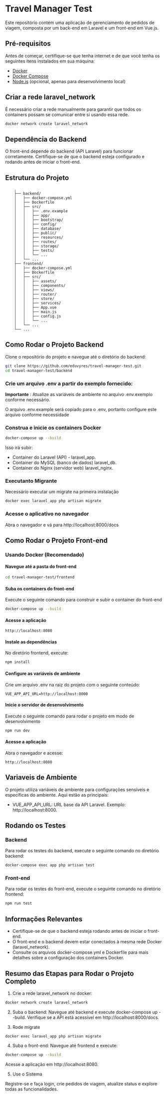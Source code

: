 # Travel Manager Test

Este repositório contém uma aplicação de gerenciamento de pedidos de viagem, composta por um back-end em Laravel e um front-end em Vue.js.

## Pré-requisitos

Antes de começar, certifique-se que tenha internet e de que você tenha os seguintes itens instalados em sua máquina:

- [Docker](https://docs.docker.com/get-docker/)
- [Docker Compose](https://docs.docker.com/compose/install/)
- [Node.js](https://nodejs.org/) (opcional, apenas para desenvolvimento local)

## Criar a rede laravel_network

É necessário criar a rede manualmente para garantir que todos os containers possam se comunicar entre si usando essa rede.

```sh
docker network create laravel_network
```

## Dependência do Backend

O front-end depende do backend (API Laravel) para funcionar corretamente. Certifique-se de que o backend esteja configurado e rodando antes de iniciar o front-end.

## Estrutura do Projeto

```text
    .
    ├── backend/
    │   ├── docker-compose.yml
    │   ├── Dockerfile
    │   ├── src/
    │   │   ├── .env.example
    │   │   ├── app/
    │   │   ├── bootstrap/
    │   │   ├── config/
    │   │   ├── database/
    │   │   ├── public/
    │   │   ├── resources/
    │   │   ├── routes/
    │   │   ├── storage/
    │   │   ├── tests/
    │   │   └── ...
    │   └── ...
    ├── frontend/
    │   ├── docker-compose.yml
    │   ├── Dockerfile
    │   ├── src/
    │   │   ├── assets/
    │   │   ├── components/
    │   │   ├── views/
    │   │   ├── router/
    │   │   ├── store/
    │   │   ├── services/
    │   │   ├── App.vue
    │   │   ├── main.js
    │   │   ├── config.js
    │   │   └── ...
    │   └── ...
    └── ...
```

## Como Rodar o Projeto Backend

Clone o repositório do projeto e navegue até o diretório do backend:

```bash
git clone https://github.com/eduvyres/travel-manager-test.git
cd travel-manager-test/backend
```

### Crie um arquivo .env a partir do exemplo fornecido:

**Importante** : Atualize as variáveis de ambiente no arquivo .env.exemplo conforme necessário.

O arquivo .env.example será copiado para o .env, portanto configure este arquivo conforme necessidade


### Construa e inicie os containers Docker

```bash
docker-compose up --build
```

Isso irá subir:

   - Container do Laravel (API) - laravel_app.
   - Container do MySQL (banco de dados) laravel_db.
   - Container do Nginx (servidor web) laravel_nginx.

### Executanto Migrante

Necessário executar um migrate na primeira instalação

```bash
docker exec laravel_app php artisan migrate
```

### Acesse o aplicativo no navegador

Abra o navegador e vá para http://localhost:8000/docs

## Como Rodar o Projeto Front-end

### Usando Docker (Recomendado)

#### Navegue até a pasta do front-end

```bash
cd travel-manager-test/frontend
```

#### Suba os containers do front-end

Execute o seguinte comando para construir e subir o container do front-end

```bash
docker-compose up --build
```

#### Acesse a aplicação

```text
http://localhost:8080
```

#### Instale as dependências

No diretório frontend, execute:

```bash
npm install
```

#### Configure as variáveis de ambiente

Crie um arquivo .env na raiz do projeto com o seguinte conteúdo:

```
VUE_APP_API_URL=http://localhost:8000
```

#### Inicie o servidor de desenvolvimento

Execute o seguinte comando para rodar o projeto em modo de desenvolvimento

```bash
npm run dev
```

#### Acesse a aplicação

Abra o navegador e acesse:

```
http://localhost:8080
```


## Variaveis de Ambiente

O projeto utiliza variáveis de ambiente para configurações sensíveis e específicas do ambiente. Aqui estão as principais:

- VUE_APP_API_URL: URL base da API Laravel. Exemplo: http://localhost:8000.

## Rodando os Testes

### Backend

Para rodar os testes do backend, execute o seguinte comando no diretório backend:

```bash
docker-compose exec app php artisan test
```

### Front-end

Para rodar os testes do front-end, execute o seguinte comando no diretório frontend:

```bash
npm run test
```

## Informações Relevantes

- Certifique-se de que o backend esteja rodando antes de iniciar o front-end.
- O front-end e o backend devem estar conectados à mesma rede Docker (laravel_network).
- Consulte os arquivos docker-compose.yml e Dockerfile para mais detalhes sobre a configuração dos containers Docker.

## Resumo das Etapas para Rodar o Projeto Completo
1. Crie a rede laravel_network no docker:
```bash
docker network create laravel_network
```

2. Suba o backend:
Navegue até backend e execute docker-compose up --build. Verifique se a API está acessível em http://localhost:8000/docs.

3. Rode migrate 
```
docker exec laravel_app php artisan migrate
```
4. Suba o front-end:
Navegue até frontend e execute:
```bash
docker-compose up --build
```
Acesse a aplicação em http://localhost:8080.

5. Use o Sistema

Registre-se e faça login, crie pedidos de viagem, atualize status e explore todas as funcionalidades.

